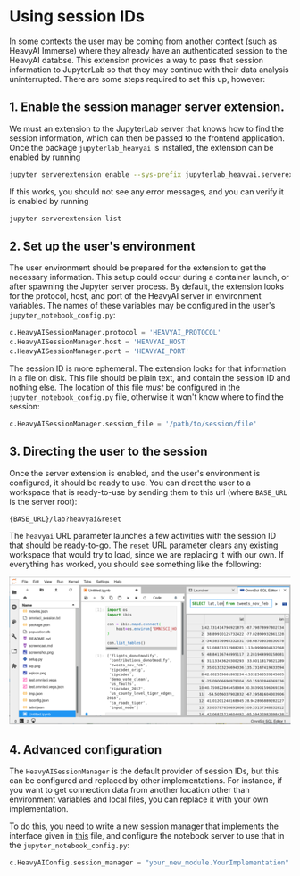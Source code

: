 # Using session IDs

In some contexts the user may be coming from another context (such as HeavyAI Immerse)
where they already have an authenticated session to the HeavyAI databse.
This extension provides a way to pass that session information to JupyterLab so that they
may continue with their data analysis uninterrupted.
There are some steps required to set this up, however:

## 1. Enable the session manager server extension.

We must an extension to the JupyterLab server that knows how to find the session
information, which can then be passed to the frontend application.
Once the package `jupyterlab_heavyai` is installed, the extension can be enabled by running

```bash
jupyter serverextension enable --sys-prefix jupyterlab_heavyai.serverextension
```

If this works, you should not see any error messages, and you can verify
it is enabled by running

```bash
jupyter serverextension list
```

## 2. Set up the user's environment

The user environment should be prepared for the extension to get the necessary information.
This setup could occur during a container launch, or after spawning the Jupyter server process.
By default, the extension looks for the protocol, host, and port of the HeavyAI server
in environment variables.
The names of these variables may be configured in the user's `jupyter_notebook_config.py`:

```python
c.HeavyAISessionManager.protocol = 'HEAVYAI_PROTOCOL'
c.HeavyAISessionManager.host = 'HEAVYAI_HOST'
c.HeavyAISessionManager.port = 'HEAVYAI_PORT'
```

The session ID is more ephemeral. The extension looks for that information in a file on disk.
This file should be plain text, and contain the session ID and nothing else.
The location of this file _must_ be configured in the `jupyter_notebook_config.py` file,
otherwise it won't know where to find the session:

```python
c.HeavyAISessionManager.session_file = '/path/to/session/file'
```

## 3. Directing the user to the session

Once the server extension is enabled, and the user's environment is configured,
it should be ready to use.
You can direct the user to a workspace that is ready-to-use by sending them
to this url (where `BASE_URL` is the server root):

```
{BASE_URL}/lab?heavyai&reset
```

The `heavyai` URL parameter launches a few activities with the session ID that should be ready-to-go.
The `reset` URL parameter clears any existing workspace that would try to load,
since we are replacing it with our own.
If everything has worked, you should see something like the following:

![session](./session-workspace.png)

## 4. Advanced configuration

The `HeavyAISessionManager` is the default provider of session IDs,
but this can be configured and replaced by other implementations.
For instance, if you want to get connection data from another location
other than environment variables and local files, you can replace it with your
own implementation.

To do this, you need to write a new session manager that implements the interface
given in [this](https://github.com/heavyai/jupyterlab-heavyai/blob/main/jupyterlab_heavyai/serverextension/session.py) file,
and configure the notebook server to use that in the `jupyter_notebook_config.py`:

```python
c.HeavyAIConfig.session_manager = "your_new_module.YourImplementation"
```
